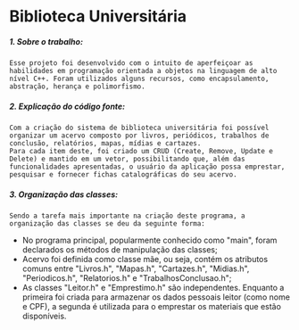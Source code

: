 # Biblioteca Universitária

##### 1. Sobre o trabalho:
	Esse projeto foi desenvolvido com o intuito de aperfeiçoar as habilidades em programação orientada a objetos na linguagem de alto nível C++. Foram utilizados alguns recursos, como encapsulamento, abstração, herança e polimorfismo. 
	
##### 2. Explicação do código fonte:
	Com a criação do sistema de biblioteca universitária foi possível organizar um acervo composto por livros, periódicos, trabalhos de conclusão, relatórios, mapas, mídias e cartazes. 
	Para cada item deste, foi criado um CRUD (Create, Remove, Update e Delete) e mantido em um vetor, possibilitando que, além das funcionalidades apresentadas, o usuário da aplicação possa emprestar, pesquisar e fornecer fichas catalográficas do seu acervo.
	
##### 3. Organização das classes:
	Sendo a tarefa mais importante na criação deste programa, a organização das classes se deu da seguinte forma: 

 - No programa principal, popularmente conhecido como "main", foram declarados os métodos de manipulação das classes;
 - Acervo foi definida como classe mãe, ou seja, contém os atributos comuns entre "Livros.h", "Mapas.h", "Cartazes.h", "Midias.h", "Periodicos.h", "Relatorios.h" e "TrabalhosConclusao.h";
 - As classes "Leitor.h" e "Emprestimo.h" são independentes. Enquanto a primeira foi criada para armazenar os dados pessoais leitor (como nome e CPF), a segunda é utilizada para o emprestar os materiais que estão disponíveis.  
